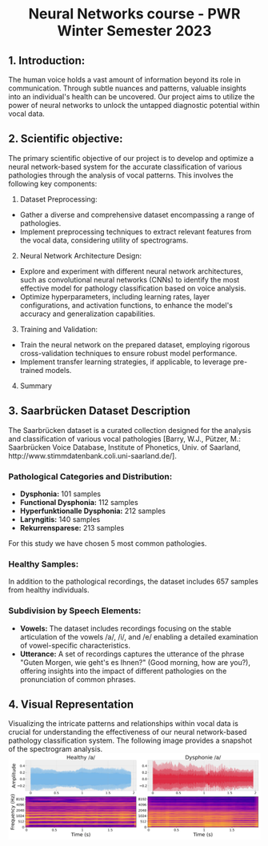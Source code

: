 <div align="center">
    <h1>Neural Networks course - PWR Winter Semester 2023</h1> 
</div>

<div>
<h2>
1. Introduction:
</h2>
The human voice holds a vast amount of information beyond its role in communication. Through subtle nuances and patterns, valuable insights into an individual's health can be uncovered. Our project aims to utilize the power of neural networks to unlock the untapped diagnostic potential within vocal data.
</div>
<div>
<h2>
2. Scientific objective:
</h2>
The primary scientific objective of our project is to develop and optimize a neural network-based system for the accurate classification of various pathologies through the analysis of vocal patterns. This involves the following key components:

1. Dataset Preprocessing:
  <ul>
    <li>Gather a diverse and comprehensive dataset encompassing a range of pathologies.</li>
    <li>Implement preprocessing techniques to extract relevant features from the vocal data, considering utility of spectrograms.</li>
  </ul>

 2. Neural Network Architecture Design:
  <ul>
    <li>Explore and experiment with different neural network architectures, such as convolutional neural networks (CNNs) to identify the most effective model for pathology classification based on voice analysis.</li>
    <li>Optimize hyperparameters, including learning rates, layer configurations, and activation functions, to enhance the model's accuracy and generalization capabilities.</li>
  </ul>

3. Training and Validation:
  <ul>
    <li>Train the neural network on the prepared dataset, employing rigorous cross-validation techniques to ensure robust model performance.</li>
    <li>Implement transfer learning strategies, if applicable, to leverage pre-trained models.</li>
  </ul>

4. Summary

<div>
<h2>3. Saarbrücken Dataset Description</h2>

  <p>The Saarbrücken dataset is a curated collection designed for the analysis and classification of various vocal pathologies [Barry, W.J., Pützer, M.: Saarbrücken Voice Database, Institute of Phonetics, Univ. of Saarland, http://www.stimmdatenbank.coli.uni-saarland.de/]. </p>

  <h3>Pathological Categories and Distribution:</h3>

  <ul>
    <li><strong>Dysphonia:</strong> 101 samples</li>
    <li><strong>Functional Dysphonia:</strong> 112 samples</li>
    <li><strong>Hyperfunktionalle Dysphonia:</strong> 212 samples</li>
    <li><strong>Laryngitis:</strong> 140 samples</li>
    <li><strong>Rekurrensparese:</strong> 213 samples</li>
  </ul>
    For this study we have chosen 5 most common pathologies.

  <h3>Healthy Samples:</h3>

  <p>In addition to the pathological recordings, the dataset includes 657 samples from healthy individuals.</p>

  <h3>Subdivision by Speech Elements:</h3>

  <ul>
    <li><strong>Vowels:</strong> The dataset includes recordings focusing on the stable articulation of the vowels /a/, /i/, and /e/ enabling a detailed examination of vowel-specific characteristics.</li>
    <li><strong>Utterance:</strong> A set of recordings captures the utterance of the phrase "Guten Morgen, wie geht's es Ihnen?" (Good morning, how are you?), offering insights into the impact of different pathologies on the pronunciation of common phrases.</li>
  </ul>
</div>

<div>
    <h2>4. Visual Representation</h2>
    Visualizing the intricate patterns and relationships within vocal data is crucial for understanding the effectiveness of our neural network-based pathology classification system. The following image provides a snapshot of the spectrogram analysis.
    
<div align="center">
    <img src="Images/spec_comparison.jpg" alt="NSpec" style="width: 800px; height: auto; vertical-align: middle; display: inline-block;" />
</div>
</div>


